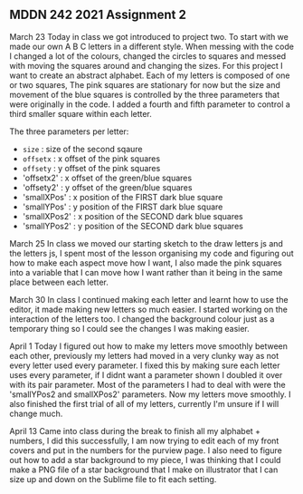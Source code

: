 ## MDDN 242 2021 Assignment 2

  March 23
  Today in class we got introduced to project two. To start with we made our own A B C letters in a different style.
  When messing with the code I changed a lot of the colours, changed the circles to squares and messed with moving the squares around and changing the sizes.
  For this project I want to create an abstract alphabet.
  Each of my letters is composed of one or two squares, The pink squares are stationary for now but the size and movement of the blue squares is controlled by the three parameters that were originally in the code. I added a fourth and fifth parameter to control a third smaller square within each letter.

  The three parameters per letter:
  * `size` : size of the second sqaure
  * `offsetx` : x offset of the pink squares
  * `offsety` : y offset of the pink squares
  * 'offsetx2' : x offset of the green/blue squares
  * 'offsety2' : y offset of the green/blue squares
  * 'smallXPos' : x position of the FIRST dark blue square
  * 'smallYPos' : y position of the FIRST dark blue square
  * 'smallXPos2' : x position of the SECOND dark blue squares
  * 'smallYPos2' : y position of the SECOND dark blue squares

  March 25
  In class we moved our starting sketch to the draw letters js and the letters js, I spent most of the lesson organising my code and figuring out how to make each aspect move how I want, I also made the pink squares into a variable that I can move how I want rather than it being in the same place between each letter.

  March 30
  In class I continued making each letter and learnt how to use the editor, it made making new letters so much easier. I started working on the interaction of the letters too. I changed the background colour just as a temporary thing so I could see the changes I was making easier. 

  April 1
  Today I figured out how to make my letters move smoothly between each other, previously my letters had moved in a very clunky way as not every letter used every parameter. I fixed this by making sure each letter uses every parameter, if I didnt want a parameter shown I doubled it over with its pair parameter. Most of the parameters I had to deal with were the 'smallYPos2 and smallXPos2' parameters. Now my letters move smoothly. 
  I also finished the first trial of all of my letters, currently I'm unsure if I will change much.

April 13
Came into class during the break to finish all my alphabet + numbers, I did this successfully, I am now trying to edit each of my front covers and put in the numbers for the purview page. I also need to figure out how to add a star background to my piece, I was thinking that I could make a PNG file of a star background that I make on illustrator that I can size up and down on the Sublime file to fit each setting. 